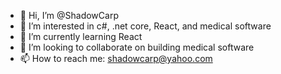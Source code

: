 - 👋 Hi, I’m @ShadowCarp
- 👀 I’m interested in c#, .net core, React, and medical software
- 🌱 I’m currently learning React
- 💞️ I’m looking to collaborate on building medical software
- 📫 How to reach me: shadowcarp@yahoo.com

<!---
ShadowCarp/ShadowCarp is a ✨ special ✨ repository because its `README.md` (this file) appears on your GitHub profile.
You can click the Preview link to take a look at your changes.
--->

